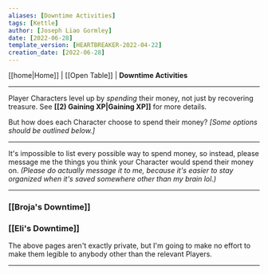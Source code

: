 ```yaml
---
aliases: [Downtime Activities]
tags: [Kettle]
author: [Joseph Liao Gormley]
date: [2022-06-28]
template_version: [HEARTBREAKER-2022-04-22]
creation_date: [2022-06-28]
---
```

<!-- Home | Character Creation | -->
[[home|Home]] | [[Open Table]] | **Downtime Activities**
___
Player Characters level up by *spending* their money, not just by recovering treasure. See **[[2) Gaining XP|Gaining XP]]** for more details.

But how does each Character choose to spend their money? *[Some options should be outlined below.]*

___

It's impossible to list every possible way to spend money, so instead, please message me the things you think your Character would spend their money on. *(Please do actually message it to me, because it's easier to stay organized when it's saved somewhere other than my brain lol.)*

___
### [[Broja's Downtime]]
### [[Eli's Downtime]]

The above pages aren't exactly private, but I'm going to make no effort to make them legible to anybody other than the relevant Players.
___
<!--*See also:* 
*References:*
*Source:* -->
<!-- Sources, read more, links, etc. -->
<!-- *Source: Entry by [[Mike Maxin]].* -->
<!-- Leave an empty line at the end, otherwise Exporter complains. -->
